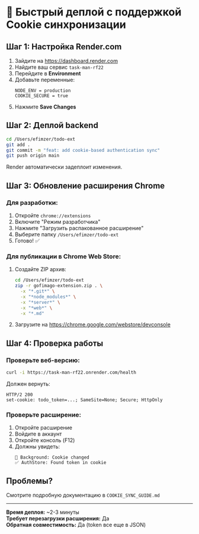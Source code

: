 # 🚀 Быстрый деплой с поддержкой Cookie синхронизации

## Шаг 1: Настройка Render.com

1. Зайдите на https://dashboard.render.com
2. Найдите ваш сервис `task-man-rf22`
3. Перейдите в **Environment**
4. Добавьте переменные:
   ```
   NODE_ENV = production
   COOKIE_SECURE = true
   ```
5. Нажмите **Save Changes**

## Шаг 2: Деплой backend

```bash
cd /Users/efimzer/todo-ext
git add .
git commit -m "feat: add cookie-based authentication sync"
git push origin main
```

Render автоматически задеплоит изменения.

## Шаг 3: Обновление расширения Chrome

### Для разработки:
1. Откройте `chrome://extensions`
2. Включите "Режим разработчика"
3. Нажмите "Загрузить распакованное расширение"
4. Выберите папку `/Users/efimzer/todo-ext`
5. Готово! ✅

### Для публикации в Chrome Web Store:
1. Создайте ZIP архив:
   ```bash
   cd /Users/efimzer/todo-ext
   zip -r gofimago-extension.zip . \
     -x "*.git*" \
     -x "*node_modules*" \
     -x "*server*" \
     -x "*web*" \
     -x "*.md"
   ```

2. Загрузите на https://chrome.google.com/webstore/devconsole

## Шаг 4: Проверка работы

### Проверьте веб-версию:
```bash
curl -i https://task-man-rf22.onrender.com/health
```

Должен вернуть:
```
HTTP/2 200 
set-cookie: todo_token=...; SameSite=None; Secure; HttpOnly
```

### Проверьте расширение:
1. Откройте расширение
2. Войдите в аккаунт
3. Откройте консоль (F12)
4. Должны увидеть:
   ```
   🍪 Background: Cookie changed
   ✅ AuthStore: Found token in cookie
   ```

## Проблемы?

Смотрите подробную документацию в `COOKIE_SYNC_GUIDE.md`

---

**Время деплоя:** ~2-3 минуты  
**Требует перезагрузки расширения:** Да  
**Обратная совместимость:** Да (token все еще в JSON)

